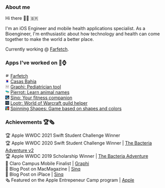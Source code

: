 ### About me 
Hi there 👋🏽 🇧🇷

I'm an iOS Engineer and mobile health applications specialist. As a Bioengineer, I'm enthusiastic about how technology and health can come together to make the world a better place.

Currently working @ [Farfetch](www.farfetch.com).

### Apps I've worked on 📱⌚️

<img src="./App Icons/farfetch.png" alt="Farfetch" width="12"/> [Farfetch](https://apps.apple.com/us/app/farfetch-designer-clothing/id906698760) </br>
<img src="./App Icons/casas_bahia.png" alt="Farfetch" width="12"/> [Casas Bahia](https://apps.apple.com/br/app/casas-bahia-ofertas-online/id430647496) </br>
<img src="./App Icons/graphi.png" alt="Graphi" width="12"/> [Graphi: Pediatrician tool](https://apps.apple.com/br/app/graphi/id1463434493) </br>
<img src="./App Icons/pierrot.png" alt="Pierrot" width="12"/> [Pierrot: Learn animal names](https://apps.apple.com/br/app/pierrot-learn-animal-names/id1519122608)<br>
<img src="./App Icons/sinq.png" alt="Sinq" width="12"/> [Sinq: Your fitness companion](https://apps.apple.com/br/app/sinq-your-fitness-companion/id1523343191?l=en)<br>
<img src="./App Icons/lootr.png" alt="Lootr" width="12"/> [Lootr: World of Warcraft guild helper](https://apps.apple.com/us/app/lootr/id1484236646)<br>
<img src="./App Icons/shapes.png" alt="Spinning Shapes" width="12"/> [Spinning Shapes: Game based on shapes and colors](https://apps.apple.com/br/app/spinning-shapes/id1475284364)

### Achievements 🏆🗞
🏆 Apple WWDC 2021 Swift Student Challenge Winner <br>
🏆 Apple WWDC 2020 Swift Student Challenge Winner | [The Bacteria Adventure v2](https://github.com/rodrigowoulddo/WWDC-2020-Playground) <br>
🏆 Apple WWDC 2019 Scholarship Winner | [The Bacteria Adventure](https://github.com/rodrigowoulddo/WWDC-2019-Playground) <br>
🏅 Claro Campus Mobile Finalist | [Graphi](https://poatek.com/2020/03/18/my-experience-at-campus-mobile-2020/) <br>
📰 Blog Post on MacMagazine | [Sinq](https://macmagazine.uol.com.br/post/2020/10/07/crie-metas-e-ganhe-recompensas-se-exercitando-com-o-sinq/) <br>
📰 Blog Post on iPlace | [Sinq](https://somos.lojaiplace.com.br/2020/11/28/exercicios-fisicos-supere-metas-e-ganhe-recompensas-no-sinq/) <br>
🗞 Featured on the Apple Entrepeneur Camp program | [Apple](https://nr.apple.com/d2I7A971m5)
